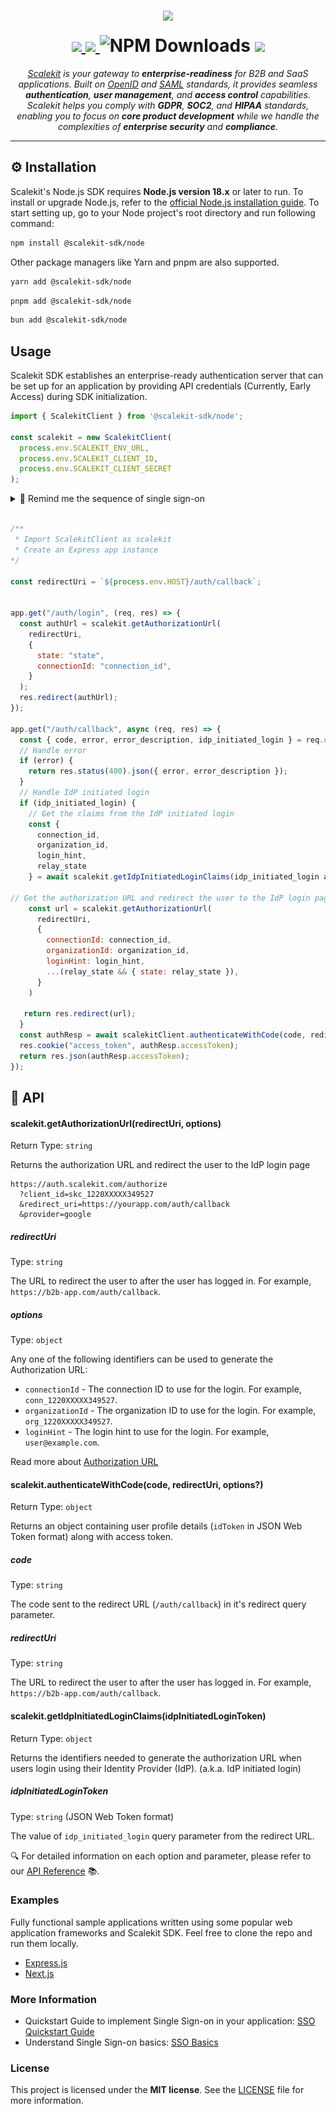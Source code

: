 <h1 align="center">
  <a href="https://scalekit.com" target="_blank" rel="noopener noreferrer">
    <picture >
      <img src="https://cdn.scalekit.cloud/v1/scalekit-logo-dark.svg" height="50" style="padding: 1rem;">
    </picture>
  </a>
  <br/>
    <a href="https://www.npmjs.com/package/@scalekit-sdk/node">
    <img src="https://img.shields.io/npm/v/@scalekit-sdk/node.svg?color=a173ff&style=for-the-badge">
  </a>
  <a href="https://www.scalekit.com/?intent=earlyaccess&utm_source=docs">
  <img src="https://img.shields.io/badge/Get_Early_Access-4f5eff?style=for-the-badge&labelColor=a173ff&color=a173ff">
  </a>
  <a>
    <img alt="NPM Downloads" src="https://img.shields.io/npm/d18m/%40scalekit-sdk%2Fnode?style=for-the-badge&color=a173ff">
  </a>
    <a href="https://docs.scalekit.com">
    <img src="https://img.shields.io/badge/%F0%9F%92%A1%20-docs-a173ff.svg?style=for-the-badge">
  </a>
</h1>

<p align="center">
  <em><a href="https://scalekit.com">Scalekit</a> is your gateway to <b>enterprise-readiness</b> for B2B and SaaS applications. Built on <a href="https://openid.net/">OpenID</a> and <a href="https://en.wikipedia.org/wiki/SAML_2.0">SAML</a> standards, it provides seamless <b>authentication</b>, <b>user management</b>, and <b>access control</b> capabilities. Scalekit helps you comply with <b>GDPR</b>, <b>SOC2</b>, and <b>HIPAA</b> standards, enabling you to focus on <b>core product development</b> while we handle the complexities of <b>enterprise security</b> and <b>compliance</b>.</em>
</p>

---

## ⚙️ Installation

Scalekit's Node.js SDK requires **Node.js version 18.x** or later to run. To install or upgrade Node.js, refer to the [official Node.js installation guide](https://nodejs.org/en/download). To start setting up, go to your Node project's root directory and run following command:

```sh
npm install @scalekit-sdk/node
```

Other package managers like Yarn and pnpm are also supported.

```sh
yarn add @scalekit-sdk/node
```

```sh
pnpm add @scalekit-sdk/node
```

```sh
bun add @scalekit-sdk/node
```

## Usage

Scalekit SDK establishes an enterprise-ready authentication server that can be set up for an application by providing API credentials (Currently, Early Access) during SDK initialization.

```js
import { ScalekitClient } from '@scalekit-sdk/node';

const scalekit = new ScalekitClient(
  process.env.SCALEKIT_ENV_URL,
  process.env.SCALEKIT_CLIENT_ID,
  process.env.SCALEKIT_CLIENT_SECRET
);
```

<details>
  <summary> 💭 Remind me the sequence of single sign-on</summary>
 <figure>
  <img src="./images/1.png" style="text-align: center;">
  <figcaption>Sequence where Scalekit fits in your application</figcaption>
</figure>
</details>
<br/>

```javascript
/**
 * Import ScalekitClient as scalekit
 * Create an Express app instance
*/

const redirectUri = `${process.env.HOST}/auth/callback`;


app.get("/auth/login", (req, res) => {
  const authUrl = scalekit.getAuthorizationUrl(
    redirectUri,
    {
      state: "state",
      connectionId: "connection_id",
    }
  );
  res.redirect(authUrl);
});

app.get("/auth/callback", async (req, res) => {
  const { code, error, error_description, idp_initiated_login } = req.query;
  // Handle error
  if (error) {
    return res.status(400).json({ error, error_description });
  }
  // Handle IdP initiated login
  if (idp_initiated_login) {
    // Get the claims from the IdP initiated login
    const {
      connection_id,
      organization_id,
      login_hint,
      relay_state
    } = await scalekit.getIdpInitiatedLoginClaims(idp_initiated_login as string);

// Get the authorization URL and redirect the user to the IdP login page
    const url = scalekit.getAuthorizationUrl(
      redirectUri,
      {
        connectionId: connection_id,
        organizationId: organization_id,
        loginHint: login_hint,
        ...(relay_state && { state: relay_state }),
      }
    )

   return res.redirect(url);
  }
  const authResp = await scalekitClient.authenticateWithCode(code, redirectUri);
  res.cookie("access_token", authResp.accessToken);
  return res.json(authResp.accessToken);
});

```

## 🧩 API

#### scalekit.getAuthorizationUrl(redirectUri, options)

Return Type: `string`

Returns the authorization URL and redirect the user to the IdP login page

```http
https://auth.scalekit.com/authorize
  ?client_id=skc_1220XXXXX349527
  &redirect_uri=https://yourapp.com/auth/callback
  &provider=google
```

##### redirectUri

Type: `string`

The URL to redirect the user to after the user has logged in. For example, `https://b2b-app.com/auth/callback`.

##### options

Type: `object`

Any one of the following identifiers can be used to generate the Authorization URL:

- `connectionId` - The connection ID to use for the login. For example, `conn_1220XXXXX349527`.
- `organizationId` - The organization ID to use for the login. For example, `org_1220XXXXX349527`.
- `loginHint` - The login hint to use for the login. For example, `user@example.com`.

Read more about [Authorization URL](https://docs.scalekit.com/sso/guides/key-concepts/authorization-url)

#### scalekit.authenticateWithCode(code, redirectUri, options?)

Return Type: `object`

Returns an object containing user profile details (`idToken` in JSON Web Token format) along with access token.

##### code

Type: `string`

The code sent to the redirect URL (`/auth/callback`) in it's redirect query parameter.

##### redirectUri

Type: `string`

The URL to redirect the user to after the user has logged in. For example, `https://b2b-app.com/auth/callback`.

#### scalekit.getIdpInitiatedLoginClaims(idpInitiatedLoginToken)

Return Type: `object`

Returns the identifiers needed to generate the authorization URL when users login using their Identity Provider (IdP). (a.k.a. IdP initiated login)

##### idpInitiatedLoginToken

Type: `string` (JSON Web Token format)

The value of `idp_initiated_login` query parameter from the redirect URL.

🔍 For detailed information on each option and parameter, please refer to our [API Reference](https://docs.scalekit.com/apis) 📚.

### Examples

Fully functional sample applications written using some popular web application frameworks and Scalekit SDK. Feel free to clone the repo and run them locally.

- [Express.js](https://github.com/scalekit-inc/scalekit-express-example.git)
- [Next.js](https://github.com/scalekit-inc/scalekit-nextjs-example.git)


### More Information

- Quickstart Guide to implement Single Sign-on in your application: [SSO Quickstart Guide](https://docs.scalekit.com)
- Understand Single Sign-on basics: [SSO Basics](https://docs.scalekit.com/best-practices/single-sign-on)

### License

This project is licensed under the **MIT license**.
See the [LICENSE](LICENSE) file for more information.

